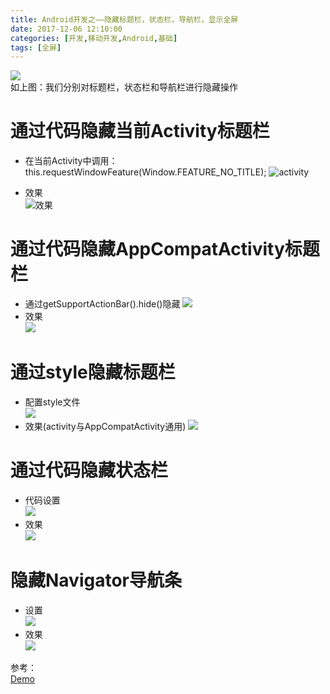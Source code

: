 ```yaml
---
title: Android开发之——隐藏标题栏，状态栏，导航栏，显示全屏
date: 2017-12-06 12:10:00
categories: [开发,移动开发,Android,基础]
tags: [全屏]
---
```

![][0]   
如上图：我们分别对标题栏，状态栏和导航栏进行隐藏操作
<!--more-->
#  通过代码隐藏当前Activity标题栏

- 在当前Activity中调用：this.requestWindowFeature(Window.FEATURE_NO_TITLE);
![activity][1]

- 效果   
![效果][2]  

# 通过代码隐藏AppCompatActivity标题栏
- 通过getSupportActionBar().hide()隐藏
![][3]
- 效果   
![][4]

# 通过style隐藏标题栏
- 配置style文件  
![][5]
- 效果(activity与AppCompatActivity通用)
![][6]

# 通过代码隐藏状态栏
- 代码设置   
![][7]
- 效果  
![][8]
# 隐藏Navigator导航条

- 设置  
![][9]
- 效果  
![][10]

参考：   
[Demo][11]


[0]: http://p0i3foux9.bkt.clouddn.com/hidden_pic.png
[1]: http://p0i3foux9.bkt.clouddn.com/hidden_activity.png
[2]: http://p0i3foux9.bkt.clouddn.com/hidden_activity_result.png
[3]: http://p0i3foux9.bkt.clouddn.com/hidden_appcompat.png
[4]: http://p0i3foux9.bkt.clouddn.com/hidden_appcompat_result.png
[5]: http://p0i3foux9.bkt.clouddn.com/hidden_title_style.png
[6]: http://p0i3foux9.bkt.clouddn.com/hidden_title_style_result.png
[7]: http://p0i3foux9.bkt.clouddn.com/hidden_actionbar.png
[8]: http://p0i3foux9.bkt.clouddn.com/hidden_actionbar_result.png
[9]: http://p0i3foux9.bkt.clouddn.com/hidden_navigator.png
[10]: http://p0i3foux9.bkt.clouddn.com/hidden_appcompat_result.png
[11]: https://github.com/PGzxc/TitleHidden
